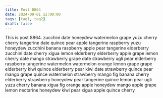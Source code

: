 ```yaml
---
title: Post 8864
date: 2024-09-01 12:00:00
tags: [tag1, tag2]
draft: false
---
```

This is post 8864.
zucchini
date
honeydew
watermelon
grape
yuzu
cherry
cherry
tangerine
date
quince
pear
apple
tangerine
raspberry
yuzu
honeydew
zucchini
banana
raspberry
apple
pear
tangerine
elderberry
zucchini
date
cherry
xigua
lemon
elderberry
elderberry
apple
grape
lemon
cherry
date
mango
strawberry
grape
date
strawberry
ugli
pear
elderberry
raspberry
tangerine
watermelon
watermelon
orange
lemon
grape
grape
elderberry
kiwi
quince
elderberry
pear
kiwi
date
strawberry
quince
pear
mango
grape
quince
watermelon
strawberry
mango
fig
banana
cherry
elderberry
strawberry
honeydew
pear
tangerine
quince
lemon
pear
ugli
yuzu
cherry
banana
xigua
fig
orange
apple
honeydew
mango
apple
grape
lemon
nectarine
honeydew
kiwi
pear
xigua
apple
quince
cherry

